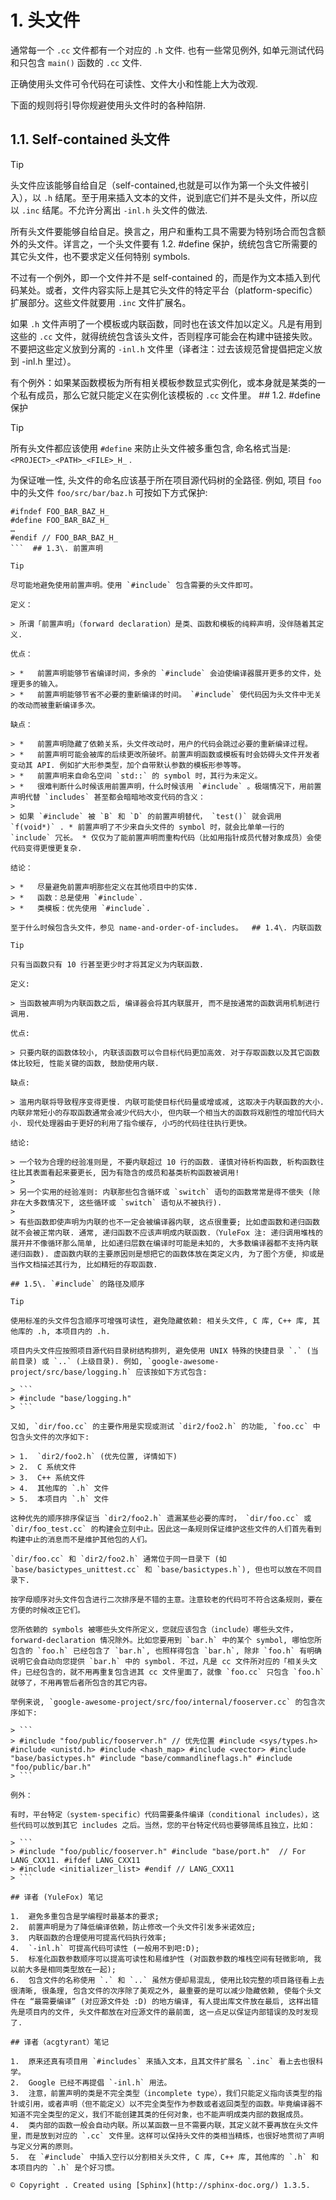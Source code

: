 # 1\. 头文件

通常每一个 `.cc` 文件都有一个对应的 `.h` 文件. 也有一些常见例外, 如单元测试代码和只包含 `main()` 函数的 `.cc` 文件.

正确使用头文件可令代码在可读性、文件大小和性能上大为改观.

下面的规则将引导你规避使用头文件时的各种陷阱.

 ## 1.1\. Self-contained 头文件

Tip

头文件应该能够自给自足（self-contained,也就是可以作为第一个头文件被引入），以 `.h` 结尾。至于用来插入文本的文件，说到底它们并不是头文件，所以应以 `.inc` 结尾。不允许分离出 `-inl.h` 头文件的做法.

所有头文件要能够自给自足。换言之，用户和重构工具不需要为特别场合而包含额外的头文件。详言之，一个头文件要有 1.2\. #define 保护，统统包含它所需要的其它头文件，也不要求定义任何特别 symbols.

不过有一个例外，即一个文件并不是 self-contained 的，而是作为文本插入到代码某处。或者，文件内容实际上是其它头文件的特定平台（platform-specific）扩展部分。这些文件就要用 `.inc` 文件扩展名。

如果 `.h` 文件声明了一个模板或内联函数，同时也在该文件加以定义。凡是有用到这些的 `.cc` 文件，就得统统包含该头文件，否则程序可能会在构建中链接失败。不要把这些定义放到分离的 `-inl.h` 文件里（译者注：过去该规范曾提倡把定义放到 -inl.h 里过）。

有个例外：如果某函数模板为所有相关模板参数显式实例化，或本身就是某类的一个私有成员，那么它就只能定义在实例化该模板的 `.cc` 文件里。  ## 1.2\. #define 保护

Tip

所有头文件都应该使用 `#define` 来防止头文件被多重包含, 命名格式当是: `<PROJECT>_<PATH>_<FILE>_H_` .

为保证唯一性, 头文件的命名应该基于所在项目源代码树的全路径. 例如, 项目 `foo` 中的头文件 `foo/src/bar/baz.h` 可按如下方式保护:

```
#ifndef FOO_BAR_BAZ_H_
#define FOO_BAR_BAZ_H_
…
#endif // FOO_BAR_BAZ_H_ 
```  ## 1.3\. 前置声明

Tip

尽可能地避免使用前置声明。使用 `#include` 包含需要的头文件即可。

定义：

> 所谓「前置声明」（forward declaration）是类、函数和模板的纯粹声明，没伴随着其定义.

优点：

> *   前置声明能够节省编译时间，多余的 `#include` 会迫使编译器展开更多的文件，处理更多的输入。
> *   前置声明能够节省不必要的重新编译的时间。 `#include` 使代码因为头文件中无关的改动而被重新编译多次。

缺点：

> *   前置声明隐藏了依赖关系，头文件改动时，用户的代码会跳过必要的重新编译过程。
> *   前置声明可能会被库的后续更改所破坏。前置声明函数或模板有时会妨碍头文件开发者变动其 API. 例如扩大形参类型，加个自带默认参数的模板形参等等。
> *   前置声明来自命名空间 `std::` 的 symbol 时，其行为未定义。
> *   很难判断什么时候该用前置声明，什么时候该用 `#include` 。极端情况下，用前置声明代替 `includes` 甚至都会暗暗地改变代码的含义：
> 
> 如果 `#include` 被 `B` 和 `D` 的前置声明替代， `test()` 就会调用 `f(void*)` . * 前置声明了不少来自头文件的 symbol 时，就会比单单一行的 `include` 冗长。 * 仅仅为了能前置声明而重构代码（比如用指针成员代替对象成员）会使代码变得更慢更复杂.

结论：

> *   尽量避免前置声明那些定义在其他项目中的实体.
> *   函数：总是使用 `#include`.
> *   类模板：优先使用 `#include`.

至于什么时候包含头文件，参见 name-and-order-of-includes。  ## 1.4\. 内联函数

Tip

只有当函数只有 10 行甚至更少时才将其定义为内联函数.

定义:

> 当函数被声明为内联函数之后, 编译器会将其内联展开, 而不是按通常的函数调用机制进行调用.

优点:

> 只要内联的函数体较小, 内联该函数可以令目标代码更加高效. 对于存取函数以及其它函数体比较短, 性能关键的函数, 鼓励使用内联.

缺点:

> 滥用内联将导致程序变得更慢. 内联可能使目标代码量或增或减, 这取决于内联函数的大小. 内联非常短小的存取函数通常会减少代码大小, 但内联一个相当大的函数将戏剧性的增加代码大小. 现代处理器由于更好的利用了指令缓存, 小巧的代码往往执行更快。

结论:

> 一个较为合理的经验准则是, 不要内联超过 10 行的函数. 谨慎对待析构函数, 析构函数往往比其表面看起来要更长, 因为有隐含的成员和基类析构函数被调用!
> 
> 另一个实用的经验准则: 内联那些包含循环或 `switch` 语句的函数常常是得不偿失 (除非在大多数情况下, 这些循环或 `switch` 语句从不被执行).
> 
> 有些函数即使声明为内联的也不一定会被编译器内联, 这点很重要; 比如虚函数和递归函数就不会被正常内联. 通常, 递归函数不应该声明成内联函数.（YuleFox 注: 递归调用堆栈的展开并不像循环那么简单, 比如递归层数在编译时可能是未知的, 大多数编译器都不支持内联递归函数). 虚函数内联的主要原因则是想把它的函数体放在类定义内, 为了图个方便, 抑或是当作文档描述其行为, 比如精短的存取函数. 

## 1.5\. `#include` 的路径及顺序

Tip

使用标准的头文件包含顺序可增强可读性, 避免隐藏依赖: 相关头文件, C 库, C++ 库, 其他库的 .h, 本项目内的 .h.

项目内头文件应按照项目源代码目录树结构排列, 避免使用 UNIX 特殊的快捷目录 `.` (当前目录) 或 `..` (上级目录). 例如, `google-awesome-project/src/base/logging.h` 应该按如下方式包含:

> ```
> #include "base/logging.h" 
> ```

又如, `dir/foo.cc` 的主要作用是实现或测试 `dir2/foo2.h` 的功能, `foo.cc` 中包含头文件的次序如下:

> 1.  `dir2/foo2.h` (优先位置, 详情如下)
> 2.  C 系统文件
> 3.  C++ 系统文件
> 4.  其他库的 `.h` 文件
> 5.  本项目内 `.h` 文件

这种优先的顺序排序保证当 `dir2/foo2.h` 遗漏某些必要的库时， `dir/foo.cc` 或 `dir/foo_test.cc` 的构建会立刻中止。因此这一条规则保证维护这些文件的人们首先看到构建中止的消息而不是维护其他包的人们。

`dir/foo.cc` 和 `dir2/foo2.h` 通常位于同一目录下 (如 `base/basictypes_unittest.cc` 和 `base/basictypes.h`), 但也可以放在不同目录下.

按字母顺序对头文件包含进行二次排序是不错的主意。注意较老的代码可不符合这条规则，要在方便的时候改正它们。

您所依赖的 symbols 被哪些头文件所定义，您就应该包含（include）哪些头文件，forward-declaration 情况除外。比如您要用到 `bar.h` 中的某个 symbol, 哪怕您所包含的 `foo.h` 已经包含了 `bar.h`, 也照样得包含 `bar.h`, 除非 `foo.h` 有明确说明它会自动向您提供 `bar.h` 中的 symbol. 不过，凡是 cc 文件所对应的「相关头文件」已经包含的，就不用再重复包含进其 cc 文件里面了，就像 `foo.cc` 只包含 `foo.h` 就够了，不用再管后者所包含的其它内容。

举例来说, `google-awesome-project/src/foo/internal/fooserver.cc` 的包含次序如下:

> ```
> #include "foo/public/fooserver.h" // 优先位置 #include <sys/types.h> #include <unistd.h> #include <hash_map> #include <vector> #include "base/basictypes.h" #include "base/commandlineflags.h" #include "foo/public/bar.h" 
> ```

例外：

有时，平台特定（system-specific）代码需要条件编译（conditional includes），这些代码可以放到其它 includes 之后。当然，您的平台特定代码也要够简练且独立，比如：

> ```
> #include "foo/public/fooserver.h" #include "base/port.h"  // For LANG_CXX11. #ifdef LANG_CXX11
> #include <initializer_list> #endif // LANG_CXX11 
> ```

## 译者 (YuleFox) 笔记

1.  避免多重包含是学编程时最基本的要求;
2.  前置声明是为了降低编译依赖，防止修改一个头文件引发多米诺效应;
3.  内联函数的合理使用可提高代码执行效率;
4.  `-inl.h` 可提高代码可读性 (一般用不到吧:D);
5.  标准化函数参数顺序可以提高可读性和易维护性 (对函数参数的堆栈空间有轻微影响, 我以前大多是相同类型放在一起);
6.  包含文件的名称使用 `.` 和 `..` 虽然方便却易混乱, 使用比较完整的项目路径看上去很清晰, 很条理, 包含文件的次序除了美观之外, 最重要的是可以减少隐藏依赖, 使每个头文件在 “最需要编译” (对应源文件处 :D) 的地方编译, 有人提出库文件放在最后, 这样出错先是项目内的文件, 头文件都放在对应源文件的最前面, 这一点足以保证内部错误的及时发现了.

## 译者（acgtyrant）笔记

1.  原来还真有项目用 `#includes` 来插入文本，且其文件扩展名 `.inc` 看上去也很科学。
2.  Google 已经不再提倡 `-inl.h` 用法。
3.  注意，前置声明的类是不完全类型（incomplete type），我们只能定义指向该类型的指针或引用，或者声明（但不能定义）以不完全类型作为参数或者返回类型的函数。毕竟编译器不知道不完全类型的定义，我们不能创建其类的任何对象，也不能声明成类内部的数据成员。
4.  类内部的函数一般会自动内联。所以某函数一旦不需要内联，其定义就不要再放在头文件里，而是放到对应的 `.cc` 文件里。这样可以保持头文件的类相当精炼，也很好地贯彻了声明与定义分离的原则。
5.  在 `#include` 中插入空行以分割相关头文件, C 库, C++ 库, 其他库的 `.h` 和本项目内的 `.h` 是个好习惯。

© Copyright . Created using [Sphinx](http://sphinx-doc.org/) 1.3.5.